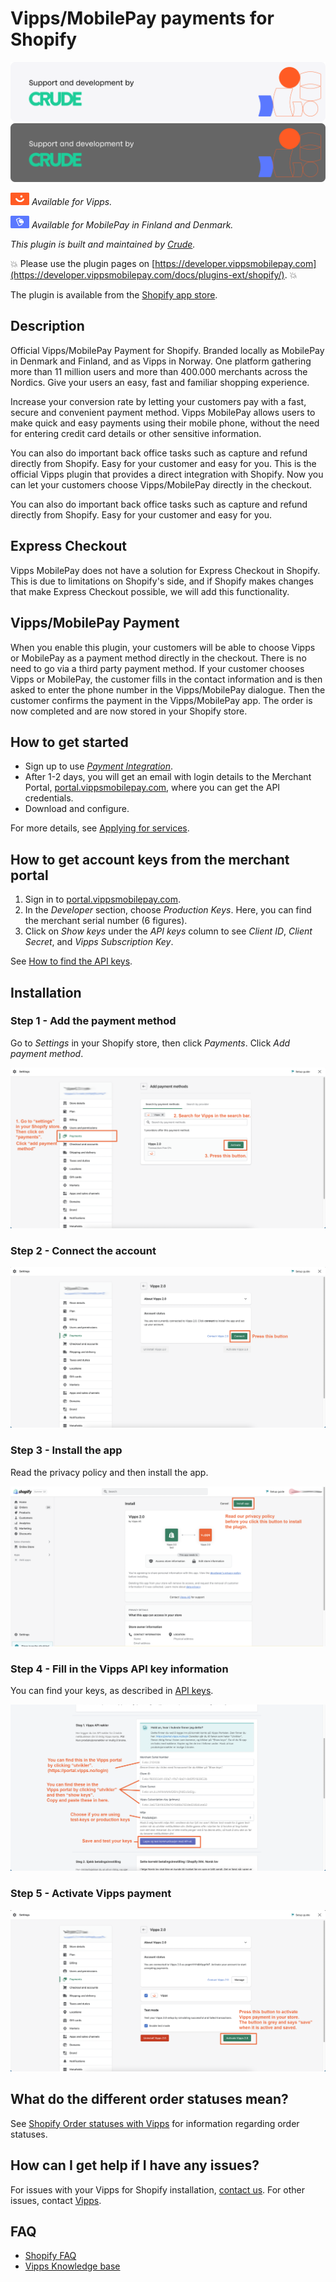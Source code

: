 <!-- START_METADATA
---
title: Vipps/MobilePay Payments for Shopify
sidebar_position: 1
description: Provide Vipps/MobilePay payments for Shopify.
pagination_next: null
pagination_prev: null
---
END_METADATA -->

# Vipps/MobilePay payments for Shopify

![Support and development by Crude ](./docs/images/crude.svg#gh-light-mode-only)![Support and development by Crude](./docs/images/crude_dark.svg#gh-dark-mode-only)

![Vipps](./docs/images/vipps.png) *Available for Vipps.*

![MobilePay](./docs/images/mp.png) *Available for MobilePay in Finland and Denmark.*

*This plugin is built and maintained by [Crude](https://crude.no/).*

<!-- START_COMMENT -->
💥 Please use the plugin pages on [https://developer.vippsmobilepay.com](https://developer.vippsmobilepay.com/docs/plugins-ext/shopify/). 💥
<!-- END_COMMENT -->

The plugin is available from the [Shopify app store](https://apps.shopify.com/vipps?locale=nb).

## Description

Official Vipps/MobilePay Payment for Shopify. Branded locally as MobilePay in Denmark and Finland, and as Vipps in Norway. One platform gathering more than 11 million users and more than 400.000 merchants across the Nordics. Give your users an easy, fast and familiar shopping experience.

Increase your conversion rate by letting your customers pay with a fast, secure and convenient payment method. Vipps MobilePay allows users to make quick and easy payments using their mobile phone, without the need for entering credit card details or other sensitive information.

You can also do important back office tasks such as capture and refund directly from Shopify. Easy for your customer and easy for you.
This is the official Vipps plugin that provides a direct integration with Shopify. Now you can let your customers choose Vipps/MobilePay directly in the checkout.

You can also do important back office tasks such as capture and refund directly from Shopify. Easy for your customer and easy for you.

## Express Checkout

Vipps MobilePay does not have a solution for Express Checkout in Shopify.
This is due to limitations on Shopify's side, and if Shopify makes changes that
make Express Checkout possible, we will add this functionality.

## Vipps/MobilePay Payment

When you enable this plugin, your customers will be able to choose Vipps or MobilePay as a payment method directly in the checkout. There is no need to go via a third party payment method. If your customer chooses Vipps or MobilePay, the customer fills in the contact information and is then asked to enter the phone number in the Vipps/MobilePay dialogue. Then the customer confirms the payment in the Vipps/MobilePay app. The order is now completed and are now stored in your Shopify store.

## How to get started

- Sign up to use [*Payment Integration*](https://vippsmobilepay.com/online/payment-integration).
- After 1-2 days, you will get an email with login details to the Merchant Portal, [portal.vippsmobilepay.com](https://portal.vippsmobilepay.com/), where you can get the API credentials.
- Download and configure.

For more details, see [Applying for services](https://developer.vippsmobilepay.com/docs/knowledge-base/applying-for-services/).

## How to get account keys from the merchant portal

1. Sign in to [portal.vippsmobilepay.com](https://portal.vippsmobilepay.com/).
2. In the *Developer* section, choose *Production Keys*. Here, you can find the merchant serial number (6 figures).
3. Click on *Show keys* under the *API keys* column to see *Client ID*, *Client Secret*, and *Vipps Subscription Key*.

See [How to find the API keys](https://developer.vippsmobilepay.com/docs/developer-resources/portal#how-to-find-the-api-keys).

## Installation

### Step 1 - Add the payment method

Go to *Settings* in your Shopify store, then click *Payments*. Click *Add payment method*.

![Step 1](./docs/images/Vipps2Shopify1.png)

### Step 2 - Connect the account

![Step 2](./docs/images/Vipps2Shopify2.png)

### Step 3 - Install the app

Read the privacy policy and then install the app.

![Step 3](./docs/images/Vipps2Shopify3.png)

### Step 4 - Fill in the Vipps API key information

You can find your keys, as described in
[API keys](https://developer.vippsmobilepay.com/docs/knowledge-base/api-keys/).

![Step 4](./docs/images/Vipps2Shopify4.png)

### Step 5 - Activate Vipps payment

![Step 5](./docs/images/Vipps2Shopify5.png)

## What do the different order statuses mean?

See [Shopify Order statuses with Vipps](shopify-faq.md#what-do-the-different-order-statuses-in-shopify-mean-when-combined-with-vipps) for information regarding order statuses.

## How can I get help if I have any issues?

For issues with your Vipps for Shopify installation, [contact us](https://vipps-shopify.atlassian.net/servicedesk/customer/portal/3). For other issues, contact [Vipps](https://developer.vippsmobilepay.com/docs/contact/).

## FAQ

* [Shopify FAQ](shopify-faq.md)
* [Vipps Knowledge base](https://developer.vippsmobilepay.com/docs/knowledge-base)
